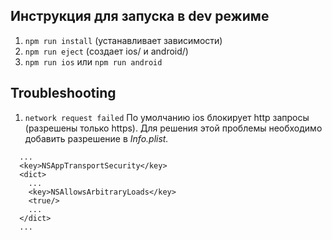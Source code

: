 ## Инструкция для запуска в dev режиме

1. `npm run install` (устанавливает зависимости)
2. `npm run eject` (создает ios/ и android/)
3. `npm run ios` или `npm run android`

## Troubleshooting

1. `network request failed`
   По умолчанию ios блокирует http запросы (разрешены только https).
   Для решения этой проблемы необходимо добавить разрешение в _Info.plist._


```
  ...
  <key>NSAppTransportSecurity</key>
  <dict>
    ...
    <key>NSAllowsArbitraryLoads</key>
    <true/>
    ...
  </dict>
  ...
```
